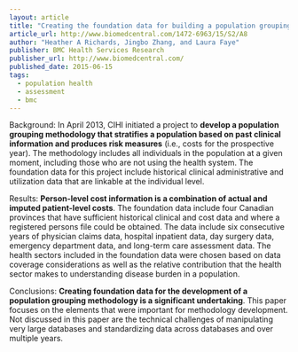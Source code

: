 ```yaml
---
layout: article
title: "Creating the foundation data for building a population grouping methodology – lessons learned at the Canadian Institute for Health Information (CIHI)"
article_url: http://www.biomedcentral.com/1472-6963/15/S2/A8
author: "Heather A Richards, Jingbo Zhang, and Laura Faye"
publisher: BMC Health Services Research
publisher_url: http://www.biomedcentral.com/
published_date: 2015-06-15
tags:
  - population health
  - assessment
  - bmc
---
```


Background:
In April 2013, CIHI initiated a project to <strong>develop a population grouping methodology that stratifies a population based on past clinical information and produces risk measures</strong> (i.e., costs for the prospective year). The methodology includes all individuals in the population at a given moment, including those who are not using the health system. The foundation data for this project include historical clinical administrative and utilization data that are linkable at the individual level.

Results:
<strong>Person-level cost information is a combination of actual and imputed patient-level costs</strong>. The foundation data include four Canadian provinces that have sufficient historical clinical and cost data and where a registered persons file could be obtained. The data include six consecutive years of physician claims data, hospital inpatient data, day surgery data, emergency department data, and long-term care assessment data. The health sectors included in the foundation data were chosen based on data coverage considerations as well as the relative contribution that the health sector makes to understanding disease burden in a population.

Conclusions:
<strong>Creating foundation data for the development of a population grouping methodology is a significant undertaking</strong>. This paper focuses on the elements that were important for methodology development. Not discussed in this paper are the technical challenges of manipulating very large databases and standardizing data across databases and over multiple years.